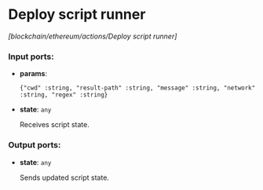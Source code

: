 # Deploy script runner

_[blockchain/ethereum/actions/Deploy script runner]_

### Input ports:

* __params__: 
    ```
    {"cwd" :string, "result-path" :string, "message" :string, "network" :string, "regex" :string}
    ```


* __state__: ` any `

    Receives script state.

### Output ports:

* __state__: ` any `

    Sends updated script state.

